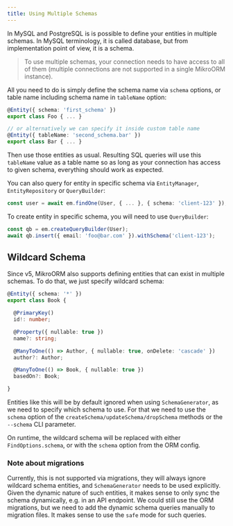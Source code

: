 ```yaml
---
title: Using Multiple Schemas
---
```


In MySQL and PostgreSQL is is possible to define your entities in multiple schemas. In MySQL 
terminology, it is called database, but from implementation point of view, it is a schema. 

> To use multiple schemas, your connection needs to have access to all of them (multiple 
> connections are not supported in a single MikroORM instance).

All you need to do is simply define the schema name via `schema` options, or 
table name including schema name in `tableName` option:

```typescript
@Entity({ schema: 'first_schema' })
export class Foo { ... }

// or alternatively we can specify it inside custom table name
@Entity({ tableName: 'second_schema.bar' })
export class Bar { ... }
```

Then use those entities as usual. Resulting SQL queries will use this `tableName` value as a 
table name so as long as your connection has access to given schema, everything should work 
as expected.

You can also query for entity in specific schema via `EntityManager`, `EntityRepository` or 
`QueryBuilder`:

```typescript
const user = await em.findOne(User, { ... }, { schema: 'client-123' });
```

To create entity in specific schema, you will need to use `QueryBuilder`:

```typescript
const qb = em.createQueryBuilder(User);
await qb.insert({ email: 'foo@bar.com' }).withSchema('client-123');
```

## Wildcard Schema

Since v5, MikroORM also supports defining entities that can exist in multiple
schemas. To do that, we just specify wildcard schema:

```ts
@Entity({ schema: '*' })
export class Book {

  @PrimaryKey()
  id!: number;

  @Property({ nullable: true })
  name?: string;

  @ManyToOne(() => Author, { nullable: true, onDelete: 'cascade' })
  author?: Author;

  @ManyToOne(() => Book, { nullable: true })
  basedOn?: Book;

}
```

Entities like this will be by default ignored when using `SchemaGenerator`, 
as we need to specify which schema to use. For that we need to use the `schema`
option of the `createSchema/updateSchema/dropSchema` methods or the `--schema` 
CLI parameter.

On runtime, the wildcard schema will be replaced with either `FindOptions.schema`,
or with the `schema` option from the ORM config.

### Note about migrations

Currently, this is not supported via migrations, they will always ignore
wildcard schema entities, and `SchemaGenerator` needs to be used explicitly.
Given the dynamic nature of such entities, it makes sense to only sync the 
schema dynamically, e.g. in an API endpoint. We could still use the ORM 
migrations, but we need to add the dynamic schema queries manually to migration
files. It makes sense to use the `safe` mode for such queries.
